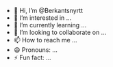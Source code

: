 - 👋 Hi, I’m @Berkantsnyrtt
- 👀 I’m interested in ...
- 🌱 I’m currently learning ...
- 💞️ I’m looking to collaborate on ...
- 📫 How to reach me ...
- 😄 Pronouns: ...
- ⚡ Fun fact: ...

<!---
Berkantsnyrtt/Berkantsnyrtt is a ✨ special ✨ repository because its `README.md` (this file) appears on your GitHub profile.
You can click the Preview link to take a look at your changes.
--->
